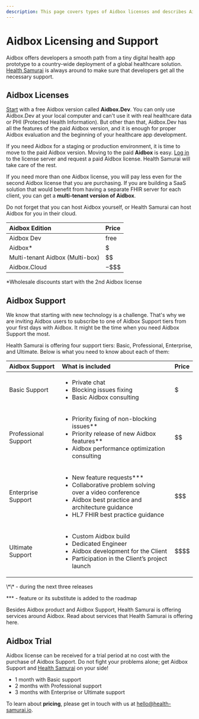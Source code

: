 ```yaml
---
description: This page covers types of Aidbox licenses and describes Aidbox Support tiers.
---
```


# Aidbox Licensing and Support

Aidbox offers developers a smooth path from a tiny digital health app prototype to a country-wide deployment of a global healthcare solution. [Health Samurai](https://www.health-samurai.io/) is always around to make sure that developers get all the necessary support.

## Aidbox Licenses

[Start](https://docs.aidbox.app/installation/setup-aidbox.dev) with a free Aidbox version called **Aidbox.Dev**. You can only use Aidbox.Dev at your local computer and can't use it with real healthcare data or PHI \(Protected Health Information\). But other than that, Aidbox.Dev has all the features of the paid Aidbox version, and it is enough for proper Aidbox evaluation and the beginning of your healthcare app development.

If you need Aidbox for a staging or production environment, it is time to move to the paid Aidbox version. Moving to the paid **Aidbox** is easy. [Log in](https://license-ui.aidbox.app/) to the license server and request a paid Aidbox license. Health Samurai will take care of the rest.

If you need more than one Aidbox license, you will pay less even for the second Aidbox license that you are purchasing. If you are building a SaaS solution that would benefit from having a separate FHIR server for each client, you can get a **multi-tenant version of Aidbox**.

Do not forget that you can host Aidbox yourself, or Health Samurai can host Aidbox for you in their cloud.

| **Aidbox Edition** | **Price** |
| :--- | :--- |
| Aidbox Dev | free |
| Aidbox\* | $ |
| Multi-tenant Aidbox \(Multi-box\) | $$ |
| Aidbox.Cloud | $-$$$$ |

\*Wholesale discounts start with the 2nd Aidbox license

## Aidbox Support

We know that starting with new technology is a challenge. That's why we are inviting Aidbox users to subscribe to one of Aidbox Support tiers from your first days with Aidbox. It might be the time when you need Aidbox Support the most.

Health Samurai is offering four support tiers: Basic, Professional, Enterprise, and Ultimate. Below is what you need to know about each of them:  


<table>
  <thead>
    <tr>
      <th style="text-align:left"><b>Aidbox Support</b>
      </th>
      <th style="text-align:left"><b>What is included</b>
      </th>
      <th style="text-align:left"><b>Price</b>
      </th>
    </tr>
  </thead>
  <tbody>
    <tr>
      <td style="text-align:left">Basic Support</td>
      <td style="text-align:left">
        <ul>
          <li>Private chat</li>
          <li>Blocking issues fixing</li>
          <li>Basic Aidbox consulting</li>
        </ul>
      </td>
      <td style="text-align:left">$</td>
    </tr>
    <tr>
      <td style="text-align:left">Professional Support</td>
      <td style="text-align:left">
        <ul>
          <li>Priority fixing of non-blocking issues**</li>
          <li>Priority release of new Aidbox features**</li>
          <li>Aidbox performance optimization consulting</li>
        </ul>
      </td>
      <td style="text-align:left">$$</td>
    </tr>
    <tr>
      <td style="text-align:left">Enterprise Support</td>
      <td style="text-align:left">
        <ul>
          <li>New feature requests***</li>
          <li>Collaborative problem solving over a video conference</li>
          <li>Aidbox best practice and architecture guidance</li>
          <li>HL7 FHIR best practice guidance</li>
        </ul>
      </td>
      <td style="text-align:left">$$$</td>
    </tr>
    <tr>
      <td style="text-align:left">Ultimate Support</td>
      <td style="text-align:left">
        <ul>
          <li>Custom Aidbox build</li>
          <li>Dedicated Engineer</li>
          <li>Aidbox development for the Client</li>
          <li>Participation in the Client&#x2019;s project launch</li>
        </ul>
      </td>
      <td style="text-align:left">$$$$</td>
    </tr>
  </tbody>
</table>\*\* - during the next three releases

\*\*\* - feature or its substitute is added to the roadmap

Besides Aidbox product and Aidbox Support, Health Samurai is offering services around Aidbox. Read about services that Health Samurai is offering here.

## Aidbox Trial

Aidbox license can be received for a trial period at no cost with the purchase of Aidbox Support. Do not fight your problems alone; get Aidbox Support and [Health Samurai](https://www.health-samurai.io/) on your side!

* 1 month with Basic support
* 2 months with Professional support
* 3 months with Enterprise or Ultimate support

To learn about **pricing**, please get in touch with us at [hello@health-samurai.io](mailto:hello@health-samurai.io).

